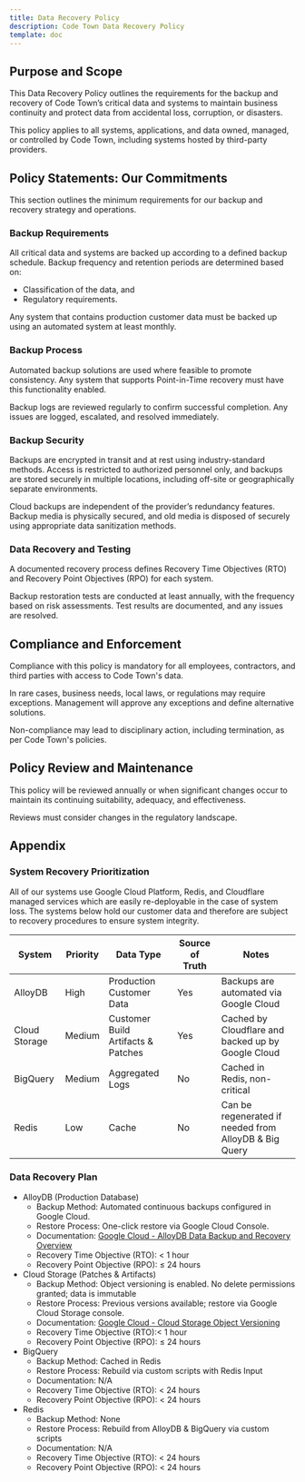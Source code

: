 ```yaml
---
title: Data Recovery Policy
description: Code Town Data Recovery Policy
template: doc
---
```


## Purpose and Scope

This Data Recovery Policy outlines the requirements for the backup and recovery
of Code Town’s critical data and systems to maintain business continuity and
protect data from accidental loss, corruption, or disasters.

This policy applies to all systems, applications, and data owned, managed, or
controlled by Code Town, including systems hosted by third-party providers.

## Policy Statements: Our Commitments

This section outlines the minimum requirements for our backup and recovery
strategy and operations.

### Backup Requirements

All critical data and systems are backed up according to a defined backup
schedule. Backup frequency and retention periods are determined based on:

- Classification of the data, and
- Regulatory requirements.

Any system that contains production customer data must be backed up using an
automated system at least monthly.

### Backup Process

Automated backup solutions are used where feasible to promote consistency. Any
system that supports Point-in-Time recovery must have this functionality
enabled.

Backup logs are reviewed regularly to confirm successful completion. Any issues
are logged, escalated, and resolved immediately.

### Backup Security

Backups are encrypted in transit and at rest using industry-standard methods.
Access is restricted to authorized personnel only, and backups are stored
securely in multiple locations, including off-site or geographically separate
environments.

Cloud backups are independent of the provider’s redundancy features. Backup
media is physically secured, and old media is disposed of securely using
appropriate data sanitization methods.

### Data Recovery and Testing

A documented recovery process defines Recovery Time Objectives (RTO) and
Recovery Point Objectives (RPO) for each system.

Backup restoration tests are conducted at least annually, with the frequency
based on risk assessments. Test results are documented, and any issues are
resolved.

## Compliance and Enforcement

Compliance with this policy is mandatory for all employees, contractors, and
third parties with access to Code Town's data.

In rare cases, business needs, local laws, or regulations may require
exceptions. Management will approve any exceptions and define alternative
solutions.

Non-compliance may lead to disciplinary action, including termination, as per
Code Town's policies.

## Policy Review and Maintenance

This policy will be reviewed annually or when significant changes occur to
maintain its continuing suitability, adequacy, and effectiveness.

Reviews must consider changes in the regulatory landscape.

## Appendix

### System Recovery Prioritization

All of our systems use Google Cloud Platform, Redis, and Cloudflare managed
services which are easily re-deployable in the case of system loss. The systems
below hold our customer data and therefore are subject to recovery procedures to
ensure system integrity.

| System        | Priority | Data Type                          | Source of Truth | Notes                                                |
| ------------- | -------- | ---------------------------------- | --------------- | ---------------------------------------------------- |
| AlloyDB       | High     | Production Customer Data           | Yes             | Backups are automated via Google Cloud               |
| Cloud Storage | Medium   | Customer Build Artifacts & Patches | Yes             | Cached by Cloudflare and backed up by Google Cloud            |
| BigQuery      | Medium   | Aggregated Logs                    | No              | Cached in Redis, non-critical                  |
| Redis         | Low      | Cache                              | No              | Can be regenerated if needed from AlloyDB & Big Query |

### Data Recovery Plan

- AlloyDB (Production Database)
  - Backup Method: Automated continuous backups configured in Google Cloud.
  - Restore Process: One-click restore via Google Cloud Console.
  - Documentation:
    [Google Cloud - AlloyDB Data Backup and Recovery Overview](https://cloud.google.com/alloydb/docs/backup/overview)
  - Recovery Time Objective (RTO): < 1 hour
  - Recovery Point Objective (RPO): ≤ 24 hours
- Cloud Storage (Patches & Artifacts)
  - Backup Method: Object versioning is enabled. No delete permissions granted;
    data is immutable
  - Restore Process: Previous versions available; restore via Google Cloud
    Storage console.
  - Documentation:
    [Google Cloud - Cloud Storage Object Versioning](https://cloud.google.com/storage/docs/object-versioning)
  - Recovery Time Objective (RTO):< 1 hour
  - Recovery Point Objective (RPO): ≤ 24 hours
- BigQuery
  - Backup Method: Cached in Redis
  - Restore Process: Rebuild via custom scripts with Redis Input
  - Documentation: N/A
  - Recovery Time Objective (RTO): < 24 hours
  - Recovery Point Objective (RPO): < 24 hours
- Redis
  - Backup Method: None
  - Restore Process: Rebuild from AlloyDB & BigQuery via custom scripts
  - Documentation: N/A
  - Recovery Time Objective (RTO): < 24 hours
  - Recovery Point Objective (RPO): < 24 hours
